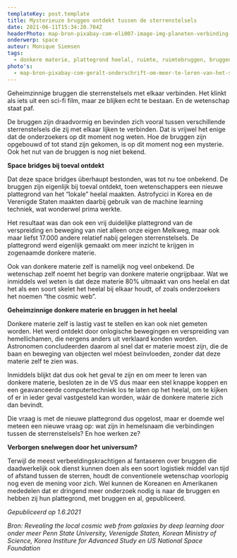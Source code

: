 ```yaml
---
templateKey: post.template
title: Mysterieuze bruggen ontdekt tussen de sterrenstelsels
date: 2021-06-11T15:34:20.704Z
headerPhoto: map-bron-pixabay-com-eli007-image-img-planeten-verbinding-lichtstraal-jpg-onderschrift-planeten-verbinding-lichtstraal
onderwerp: space
auteur: Monique Siemsen
tags:
  - donkere materie, plattegrond heelal, ruimte, ruimtebruggen, bruggen
photo's:
  - map-bron-pixabay-com-geralt-onderschrift-om-meer-te-leren-van-het-skelet-van-ons-heelal-maakten-wetenschappers-een-plattegrond-van-de-donkere-materie-image-img-sterrenstelsel-nevel-ruimte-jpg
---
```

Geheimzinnige bruggen die sterrenstelsels met elkaar verbinden. Het klinkt als iets uit een sci-fi film, maar ze blijken echt te bestaan. En de wetenschap staat paf.

De bruggen zijn draadvormig en bevinden zich vooral tussen verschillende sterrenstelsels die zij met elkaar lijken te verbinden. Dat is vrijwel het enige dat de onderzoekers op dit moment nog weten. Hoe de bruggen zijn opgebouwd of tot stand zijn gekomen, is op dit moment nog een mysterie. Ook het nut van de bruggen is nog niet bekend.

**Space bridges bij toeval ontdekt**

Dat deze space bridges überhaupt bestonden, was tot nu toe onbekend. De bruggen zijn eigenlijk bij toeval ontdekt, toen wetenschappers een nieuwe plattegrond van het “lokale” heelal maakten. Astrofycici in Korea en de Verenigde Staten maakten daarbij gebruik van de machine learning techniek, wat wonderwel prima werkte.

Het resultaat was dan ook een vrij duidelijke plattegrond van de verspreiding en beweging van niet alleen onze eigen Melkweg, maar ook maar liefst 17.000 andere relatief nabij gelegen sterrenstelsels. De plattegrond werd eigenlijk gemaakt om meer inzicht te krijgen in zogenaamde donkere materie.

Ook van donkere materie zelf is namelijk nog veel onbekend. De wetenschap zelf noemt het begrip van donkere materie ongrijpbaar. Wat we inmiddels wel weten is dat deze materie 80% uitmaakt van ons heelal en dat het als een soort skelet het heelal bij elkaar houdt, of zoals onderzoekers het noemen “the cosmic web”.

**Geheimzinnige donkere materie en bruggen in het heelal**

Donkere materie zelf is lastig vast te stellen en kan ook niet gemeten worden. Het werd ontdekt door onlogische bewegingen en verspreiding van hemellichamen, die nergens anders uit verklaard konden worden. Astronomen concludeerden daarom al snel dat er materie moest zijn, die de baan en beweging van objecten wel móest beïnvloeden, zonder dat deze materie zelf te zien was.

Inmiddels blijkt dat dus ook het geval te zijn en om meer te leren van donkere materie, besloten ze in de VS dus maar een stel knappe koppen en een geavanceerde computertechniek los te laten op het heelal, om te kijken of er in ieder geval vastgesteld kan worden, wáár de donkere materie zich dan bevindt. 

Die vraag is met de nieuwe plattegrond dus opgelost, maar er doemde wel meteen een nieuwe vraag op: wat zijn in hemelsnaam die verbindingen tussen de sterrenstelsels? En hoe werken ze? 

**Verborgen snelwegen door het universum?**

Terwijl de meest verbeeldingskrachtigen al fantaseren over bruggen die daadwerkelijk ook dienst kunnen doen als een soort logistiek middel van tijd of afstand tussen de sterren, houdt de conventionele wetenschap voorlopig nog even de mening voor zich. Wel kunnen de Koreanen en Amerikanen mededelen dat er dringend meer onderzoek nodig is naar de bruggen en hebben zij hun plattegrond, met bruggen en al, gepubliceerd.

*Gepubliceerd op 1.6.2021*

*Bron: Revealing the local cosmic web from galaxies by deep learning door onder meer Penn State University, Verenigde Staten, Korean Ministry of Science, Korea Institure for Advanced Study en US National Space Foundation*